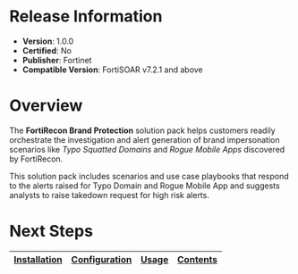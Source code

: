 # Release Information

* **Version**:  1.0.0
* **Certified**: No
* **Publisher**: Fortinet
* **Compatible Version**: FortiSOAR v7.2.1 and above

# Overview

The **FortiRecon Brand Protection**  solution pack helps customers readily orchestrate the investigation and alert generation of brand impersonation scenarios like *Typo Squatted Domains* and *Rogue Mobile Apps* discovered by FortiRecon.

This solution pack includes scenarios and use case playbooks that respond to the alerts raised for Typo Domain and Rogue Mobile App and suggests analysts to raise takedown request for high risk alerts.

# Next Steps

| [Installation](./docs/setup.md#installation) | [Configuration](./docs/setup.md#configuration) | [Usage](./docs/usage.md) | [Contents](./docs/contents.md) |
|--------------------------------------------|----------------------------------------------|------------------------|------------------------------|